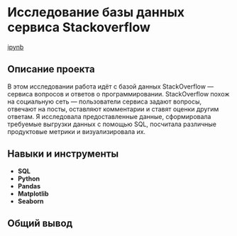 # Исследование базы данных сервиса Stackoverflow
[ipynb]()

## Описание проекта
В этом исследовании работа идёт с базой данных StackOverflow — сервиса вопросов и ответов о программировании. 
StackOverflow похож на социальную сеть — пользователи сервиса задают вопросы, отвечают на посты, оставляют комментарии и ставят оценки другим ответам. 
Я исследовала предоставленные данные, сформировала требуемые выгрузки данных с помощью SQL, посчитала различные продуктовые метрики и визуализировала их.


## Навыки и инструменты
* **SQL**
* **Python**
* **Pandas**
* **Matplotlib**
* **Seaborn**

## Общий вывод
